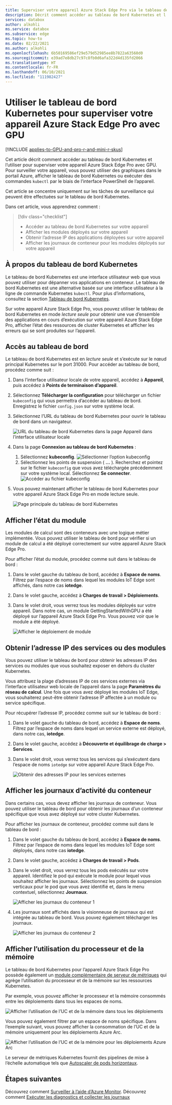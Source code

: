 ```yaml
---
title: Superviser votre appareil Azure Stack Edge Pro via le tableau de bord Kubernetes | Microsoft Docs
description: Décrit comment accéder au tableau de bord Kubernetes et l’utiliser pour superviser votre appareil Azure Stack Edge Pro.
services: databox
author: alkohli
ms.service: databox
ms.subservice: edge
ms.topic: how-to
ms.date: 02/22/2021
ms.author: alkohli
ms.openlocfilehash: 6b50169586ef29e579d52985ee8b7822a63560d0
ms.sourcegitcommit: e39ad7e8db27c97c8fb0d6afa322d4d135fd2066
ms.translationtype: HT
ms.contentlocale: fr-FR
ms.lasthandoff: 06/10/2021
ms.locfileid: "111982427"
---
```

# <a name="use-kubernetes-dashboard-to-monitor-your-azure-stack-edge-pro-gpu-device"></a>Utiliser le tableau de bord Kubernetes pour superviser votre appareil Azure Stack Edge Pro avec GPU

[!INCLUDE [applies-to-GPU-and-pro-r-and-mini-r-skus](../../includes/azure-stack-edge-applies-to-gpu-pro-r-mini-r-sku.md)]

Cet article décrit comment accéder au tableau de bord Kubernetes et l’utiliser pour superviser votre appareil Azure Stack Edge Pro avec GPU. Pour surveiller votre appareil, vous pouvez utiliser des graphiques dans le portail Azure, afficher le tableau de bord Kubernetes ou exécuter des commandes `kubectl` par le biais de l’interface PowerShell de l’appareil. 

Cet article se concentre uniquement sur les tâches de surveillance qui peuvent être effectuées sur le tableau de bord Kubernetes.

Dans cet article, vous apprendrez comment :

> [!div class="checklist"]
>
> * Accéder au tableau de bord Kubernetes sur votre appareil
> * Afficher les modules déployés sur votre appareil
> * Obtenir l’adresse IP des applications déployées sur votre appareil
> * Afficher les journaux de conteneur pour les modules déployés sur votre appareil


## <a name="about-kubernetes-dashboard"></a>À propos du tableau de bord Kubernetes

Le tableau de bord Kubernetes est une interface utilisateur web que vous pouvez utiliser pour dépanner vos applications en conteneur. Le tableau de bord Kubernetes est une alternative basée sur une interface utilisateur à la ligne de commande Kubernetes `kubectl`. Pour plus d’informations, consultez la section [Tableau de bord Kubernetes](https://kubernetes.io/docs/tasks/access-application-cluster/web-ui-dashboard/). 

Sur votre appareil Azure Stack Edge Pro, vous pouvez utiliser le tableau de bord Kubernetes en mode *lecture seule* pour obtenir une vue d’ensemble des applications en cours d’exécution sur votre appareil Azure Stack Edge Pro, afficher l’état des ressources de cluster Kubernetes et afficher les erreurs qui se sont produites sur l’appareil.

## <a name="access-dashboard"></a>Accès au tableau de bord

Le tableau de bord Kubernetes est en *lecture seule* et s’exécute sur le nœud principal Kubernetes sur le port 31000. Pour accéder au tableau de bord, procédez comme suit : 

1. Dans l’interface utilisateur locale de votre appareil, accédez à **Appareil**, puis accédez à **Points de terminaison d’appareil**. 
1. Sélectionnez **Télécharger la configuration** pour télécharger un fichier `kubeconfig` qui vous permettra d’accéder au tableau de bord. Enregistrez le fichier `config.json` sur votre système local.
1. Sélectionnez l’URL du tableau de bord Kubernetes pour ouvrir le tableau de bord dans un navigateur.

    ![URL du tableau de bord Kubernetes dans la page Appareil dans l’interface utilisateur locale](./media/azure-stack-edge-gpu-monitor-kubernetes-dashboard/kubernetes-dashboard-url-local-ui-1.png)

1. Dans la page **Connexion au tableau de bord Kubernetes** :
    
    1. Sélectionnez **kubeconfig**. 
        ![Sélectionner l’option kubeconfig](./media/azure-stack-edge-gpu-monitor-kubernetes-dashboard/kubernetes-dashboard-sign-in-1.png) 
    1. Sélectionnez les points de suspension ( **...** ). Recherchez et pointez sur le fichier `kubeconfig` que vous avez téléchargée précédemment sur votre système local. Sélectionnez **Se connecter**.
        ![Accéder au fichier kubeconfig](./media/azure-stack-edge-gpu-monitor-kubernetes-dashboard/kubernetes-dashboard-sign-in-2.png)    

6. Vous pouvez maintenant afficher le tableau de bord Kubernetes pour votre appareil Azure Stack Edge Pro en mode lecture seule.

    ![Page principale du tableau de bord Kubernetes](./media/azure-stack-edge-gpu-monitor-kubernetes-dashboard/kubernetes-dashboard-main-page-1.png)

## <a name="view-module-status"></a>Afficher l’état du module

Les modules de calcul sont des conteneurs avec une logique métier implémentée. Vous pouvez utiliser le tableau de bord pour vérifier si un module de calcul a été déployé correctement sur votre appareil Azure Stack Edge Pro.

Pour afficher l’état du module, procédez comme suit dans le tableau de bord :

1. Dans le volet gauche du tableau de bord, accédez à **Espace de noms**. Filtrez par l’espace de noms dans lequel les modules IoT Edge sont affichés, dans notre cas **iotedge**.
1. Dans le volet gauche, accédez à **Charges de travail > Déploiements**.
1. Dans le volet droit, vous verrez tous les modules déployés sur votre appareil. Dans notre cas, un module GettingStartedWithGPU a été déployé sur l’appareil Azure Stack Edge Pro. Vous pouvez voir que le module a été déployé.

    ![Afficher le déploiement de module](./media/azure-stack-edge-gpu-monitor-kubernetes-dashboard/kubernetes-view-module-deployment-1.png)

 
## <a name="get-ip-address-for-services-or-modules"></a>Obtenir l’adresse IP des services ou des modules

Vous pouvez utiliser le tableau de bord pour obtenir les adresses IP des services ou modules que vous souhaitez exposer en dehors du cluster Kubernetes. 

Vous attribuez la plage d’adresses IP de ces services externes via l’interface utilisateur web locale de l’appareil dans la page **Paramètres du réseau de calcul**. Une fois que vous avez déployé les modules IoT Edge, vous souhaiterez peut-être obtenir l’adresse IP affectée à un module ou service spécifique. 

Pour récupérer l’adresse IP, procédez comme suit sur le tableau de bord :

1. Dans le volet gauche du tableau de bord, accédez à **Espace de noms**. Filtrez par l’espace de noms dans lequel un service externe est déployé, dans notre cas, **iotedge**.
1. Dans le volet gauche, accédez à **Découverte et équilibrage de charge > Services**.
1. Dans le volet droit, vous verrez tous les services qui s’exécutent dans l’espace de noms `iotedge` sur votre appareil Azure Stack Edge Pro.

    ![Obtenir des adresses IP pour les services externes](./media/azure-stack-edge-gpu-monitor-kubernetes-dashboard/kubernetes-get-ip-external-service-1.png)

## <a name="view-container-logs"></a>Afficher les journaux d’activité du conteneur

Dans certains cas, vous devez afficher les journaux de conteneur. Vous pouvez utiliser le tableau de bord pour obtenir les journaux d’un conteneur spécifique que vous avez déployé sur votre cluster Kubernetes.

Pour afficher les journaux de conteneur, procédez comme suit dans le tableau de bord :

1. Dans le volet gauche du tableau de bord, accédez à **Espace de noms**. Filtrez par l’espace de noms dans lequel les modules IoT Edge sont déployés, dans notre cas **iotedge**.
1. Dans le volet gauche, accédez à **Charges de travail > Pods**.
1. Dans le volet droit, vous verrez tous les pods exécutés sur votre appareil. Identifiez le pod qui exécute le module pour lequel vous souhaitez afficher les journaux. Sélectionnez les points de suspension verticaux pour le pod que vous avez identifié et, dans le menu contextuel, sélectionnez **Journaux**.

    ![Afficher les journaux du conteneur 1](./media/azure-stack-edge-gpu-monitor-kubernetes-dashboard/kubernetes-view-container-logs-1.png)

1. Les journaux sont affichés dans la visionneuse de journaux qui est intégrée au tableau de bord. Vous pouvez également télécharger les journaux.

    ![Afficher les journaux du conteneur 2](./media/azure-stack-edge-gpu-monitor-kubernetes-dashboard/kubernetes-view-container-logs-1.png)
    

## <a name="view-cpu-memory-usage"></a>Afficher l’utilisation du processeur et de la mémoire

Le tableau de bord Kubernetes pour l’appareil Azure Stack Edge Pro possède également un [module complémentaire de serveur de métriques](https://kubernetes.io/docs/tasks/debug-application-cluster/resource-metrics-pipeline/) qui agrège l’utilisation du processeur et de la mémoire sur les ressources Kubernetes.
 
Par exemple, vous pouvez afficher le processeur et la mémoire consommés entre les déploiements dans tous les espaces de noms. 

![Afficher l’utilisation de l’UC et de la mémoire dans tous les déploiements](./media/azure-stack-edge-gpu-monitor-kubernetes-dashboard/view-cpu-memory-all-1.png)

Vous pouvez également filtrer par un espace de noms spécifique. Dans l’exemple suivant, vous pouvez afficher la consommation de l’UC et de la mémoire uniquement pour les déploiements Azure Arc.  

![Afficher l’utilisation de l’UC et de la mémoire pour les déploiements Azure Arc](./media/azure-stack-edge-gpu-monitor-kubernetes-dashboard/view-cpu-memory-azure-arc-1.png)

Le serveur de métriques Kubernetes fournit des pipelines de mise à l’échelle automatique tels que [Autoscaler de pods horizontaux](https://kubernetes.io/docs/tasks/run-application/horizontal-pod-autoscale/).


## <a name="next-steps"></a>Étapes suivantes

Découvrez comment [Surveiller à l’aide d’Azure Monitor](azure-stack-edge-gpu-enable-azure-monitor.md).
Découvrez comment [Exécuter les diagnostics et collecter les journaux](azure-stack-edge-gpu-troubleshoot.md)
